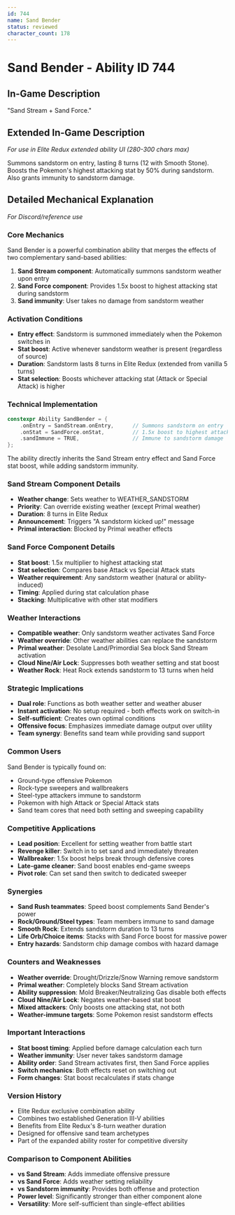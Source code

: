 ```yaml
---
id: 744
name: Sand Bender
status: reviewed
character_count: 178
---
```


# Sand Bender - Ability ID 744

## In-Game Description
"Sand Stream + Sand Force."

## Extended In-Game Description
*For use in Elite Redux extended ability UI (280-300 chars max)*

Summons sandstorm on entry, lasting 8 turns (12 with Smooth Stone). Boosts the Pokemon's highest attacking stat by 50% during sandstorm. Also grants immunity to sandstorm damage.

## Detailed Mechanical Explanation
*For Discord/reference use*

### Core Mechanics
Sand Bender is a powerful combination ability that merges the effects of two complementary sand-based abilities:
1. **Sand Stream component**: Automatically summons sandstorm weather upon entry
2. **Sand Force component**: Provides 1.5x boost to highest attacking stat during sandstorm
3. **Sand immunity**: User takes no damage from sandstorm weather

### Activation Conditions
- **Entry effect**: Sandstorm is summoned immediately when the Pokemon switches in
- **Stat boost**: Active whenever sandstorm weather is present (regardless of source)
- **Duration**: Sandstorm lasts 8 turns in Elite Redux (extended from vanilla 5 turns)
- **Stat selection**: Boosts whichever attacking stat (Attack or Special Attack) is higher

### Technical Implementation
```cpp
constexpr Ability SandBender = {
    .onEntry = SandStream.onEntry,      // Summons sandstorm on entry
    .onStat = SandForce.onStat,         // 1.5x boost to highest attacking stat
    .sandImmune = TRUE,                 // Immune to sandstorm damage
};
```

The ability directly inherits the Sand Stream entry effect and Sand Force stat boost, while adding sandstorm immunity.

### Sand Stream Component Details
- **Weather change**: Sets weather to WEATHER_SANDSTORM
- **Priority**: Can override existing weather (except Primal weather)
- **Duration**: 8 turns in Elite Redux
- **Announcement**: Triggers "A sandstorm kicked up!" message
- **Primal interaction**: Blocked by Primal weather effects

### Sand Force Component Details
- **Stat boost**: 1.5x multiplier to highest attacking stat
- **Stat selection**: Compares base Attack vs Special Attack stats
- **Weather requirement**: Any sandstorm weather (natural or ability-induced)
- **Timing**: Applied during stat calculation phase
- **Stacking**: Multiplicative with other stat modifiers

### Weather Interactions
- **Compatible weather**: Only sandstorm weather activates Sand Force
- **Weather override**: Other weather abilities can replace the sandstorm
- **Primal weather**: Desolate Land/Primordial Sea block Sand Stream activation
- **Cloud Nine/Air Lock**: Suppresses both weather setting and stat boost
- **Weather Rock**: Heat Rock extends sandstorm to 13 turns when held

### Strategic Implications
- **Dual role**: Functions as both weather setter and weather abuser
- **Instant activation**: No setup required - both effects work on switch-in
- **Self-sufficient**: Creates own optimal conditions
- **Offensive focus**: Emphasizes immediate damage output over utility
- **Team synergy**: Benefits sand team while providing sand support

### Common Users
Sand Bender is typically found on:
- Ground-type offensive Pokemon
- Rock-type sweepers and wallbreakers
- Steel-type attackers immune to sandstorm
- Pokemon with high Attack or Special Attack stats
- Sand team cores that need both setting and sweeping capability

### Competitive Applications
- **Lead position**: Excellent for setting weather from battle start
- **Revenge killer**: Switch in to set sand and immediately threaten
- **Wallbreaker**: 1.5x boost helps break through defensive cores
- **Late-game cleaner**: Sand boost enables end-game sweeps
- **Pivot role**: Can set sand then switch to dedicated sweeper

### Synergies
- **Sand Rush teammates**: Speed boost complements Sand Bender's power
- **Rock/Ground/Steel types**: Team members immune to sand damage
- **Smooth Rock**: Extends sandstorm duration to 13 turns
- **Life Orb/Choice items**: Stacks with Sand Force boost for massive power
- **Entry hazards**: Sandstorm chip damage combos with hazard damage

### Counters and Weaknesses
- **Weather override**: Drought/Drizzle/Snow Warning remove sandstorm
- **Primal weather**: Completely blocks Sand Stream activation
- **Ability suppression**: Mold Breaker/Neutralizing Gas disable both effects
- **Cloud Nine/Air Lock**: Negates weather-based stat boost
- **Mixed attackers**: Only boosts one attacking stat, not both
- **Weather-immune targets**: Some Pokemon resist sandstorm effects

### Important Interactions
- **Stat boost timing**: Applied before damage calculation each turn
- **Weather immunity**: User never takes sandstorm damage
- **Ability order**: Sand Stream activates first, then Sand Force applies
- **Switch mechanics**: Both effects reset on switching out
- **Form changes**: Stat boost recalculates if stats change

### Version History
- Elite Redux exclusive combination ability
- Combines two established Generation III-V abilities
- Benefits from Elite Redux's 8-turn weather duration
- Designed for offensive sand team archetypes
- Part of the expanded ability roster for competitive diversity

### Comparison to Component Abilities
- **vs Sand Stream**: Adds immediate offensive pressure
- **vs Sand Force**: Adds weather setting reliability
- **vs Sandstorm immunity**: Provides both offense and protection
- **Power level**: Significantly stronger than either component alone
- **Versatility**: More self-sufficient than single-effect abilities
